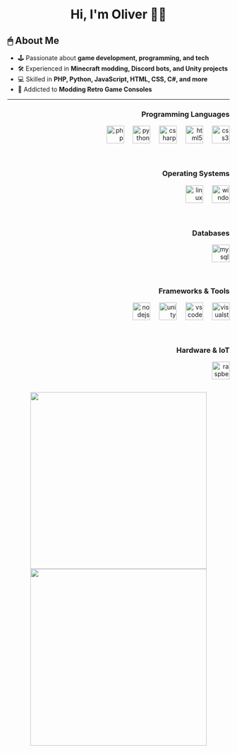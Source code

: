 <h1 align="center">Hi, I'm Oliver 🧑‍💻</h1>

###
###

## 🖱 About Me  
- 🕹 Passionate about **game development, programming, and tech**  
- 🛠️ Experienced in **Minecraft modding, Discord bots, and Unity projects**  
- 💻 Skilled in **PHP, Python, JavaScript, HTML, CSS, C#, and more**  
- 💾 Addicted to **Modding Retro Game Consoles**

---


<div align="right">
  <!-- Programming Languages -->
  <h3>Programming Languages</h3>
  <img src="https://cdn.jsdelivr.net/gh/devicons/devicon/icons/php/php-original.svg" height="40" alt="php logo" />
  <img width="12" />
  <img src="https://cdn.jsdelivr.net/gh/devicons/devicon/icons/python/python-original.svg" height="40" alt="python logo" />
  <img width="12" />
  <img src="https://cdn.jsdelivr.net/gh/devicons/devicon/icons/csharp/csharp-original.svg" height="40" alt="csharp logo" />
  <img width="12" />
  <img src="https://cdn.jsdelivr.net/gh/devicons/devicon/icons/html5/html5-original.svg" height="40" alt="html5 logo" />
  <img width="12" />
  <img src="https://cdn.jsdelivr.net/gh/devicons/devicon/icons/css3/css3-original.svg" height="40" alt="css3 logo" />
  <br><br>
<hr style="visibility: hidden;">

  <!-- Operating Systems -->
  <h3>Operating Systems</h3>
  <img src="https://cdn.jsdelivr.net/gh/devicons/devicon/icons/linux/linux-original.svg" height="40" alt="linux logo" />
  <img width="12" />
  <img src="https://cdn.jsdelivr.net/gh/devicons/devicon/icons/windows8/windows8-original.svg" height="40" alt="windows8 logo" />
  <br><br>
<hr style="visibility: hidden;">

  <!-- Databases -->
  <h3>Databases</h3>
  <img src="https://cdn.jsdelivr.net/gh/devicons/devicon/icons/mysql/mysql-original.svg" height="40" alt="mysql logo" />
  <br><br>
<hr style="visibility: hidden;">

  <!-- Frameworks & Tools -->
  <h3>Frameworks & Tools</h3>
  <img src="https://cdn.jsdelivr.net/gh/devicons/devicon/icons/nodejs/nodejs-original.svg" height="40" alt="nodejs logo" />
  <img width="12" />
  <img src="https://cdn.jsdelivr.net/gh/devicons/devicon/icons/unity/unity-original.svg" height="40" alt="unity logo" />
  <img width="12" />
  <img src="https://cdn.jsdelivr.net/gh/devicons/devicon/icons/vscode/vscode-original.svg" height="40" alt="vscode logo" />
  <img width="12" />
  <img src="https://cdn.jsdelivr.net/gh/devicons/devicon/icons/visualstudio/visualstudio-plain.svg" height="40" alt="visualstudio logo" />
  <br><br>
<hr style="visibility: hidden;">

  <!-- Hardware & IoT -->
  <h3>Hardware & IoT</h3>
  <img src="https://cdn.jsdelivr.net/gh/devicons/devicon/icons/raspberrypi/raspberrypi-original.svg" height="40" alt="raspberrypi logo" />
</div>
<hr style="visibility: hidden;">




<div align="center">
  <img src="https://github-readme-streak-stats.herokuapp.com/?user=OliverWankingson&theme=dark&hide_border=true" width="400" />
  <br>
  <img src="https://github-readme-stats.vercel.app/api/top-langs/?username=OliverWankingson&theme=dark&show_icons=true&hide_border=true&layout=compact" width="400" />
</div>

